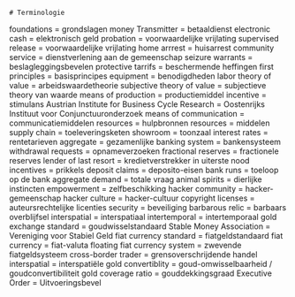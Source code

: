     # Terminologie
foundations = grondslagen
money Transmitter = betaaldienst
electronic cash = elektronisch geld
probation = voorwaardelijke vrijlating
supervised release = voorwaardelijke vrijlating
home arrrest = huisarrest
community service = dienstverlening aan de gemeenschap
seizure warrants = beslagleggingsbevelen
protective tarrifs = beschermende heffingen
first principles = basisprincipes
equipment = benodigdheden
labor theory of value = arbeidswaardetheorie
subjective theory of value = subjectieve theory van waarde
means of production = productiemiddel
incentive = stimulans
Austrian Institute for Business Cycle Research = Oostenrijks Instituut voor Conjunctuuronderzoek
means of communication = communicatiemiddelen
resources = hulpbronnen
resources = middelen
supply chain = toeleveringsketen
showroom = toonzaal
interest rates = rentetarieven
aggregate = gezamenlijke
banking system = bankensysteem
withdrawal requests = opnameverzoeken
fractional reserves = fractionele reserves
lender of last resort = kredietverstrekker in uiterste nood
incentives = prikkels
deposit claims = deposito-eisen
bank runs = toeloop op de bank
aggregate demand = totale vraag
animal spirits = dierlijke instincten
empowerment = zelfbeschikking
hacker community = hacker-gemeenschap
hacker culture = hacker-cultuur
copyright licenses = auteursrechtelijke licenties
security = beveiliging
barbarous relic = barbaars overblijfsel
interspatial = interspatiaal
intertemporal = intertemporaal
gold exchange standard = goudwisselstandaard
Stable Money Association = Vereniging voor Stabiel Geld
fiat currency standard = fiatgeldstandaard
fiat currency = fiat-valuta
floating fiat currency system = zwevende fiatgeldsysteem
cross-border trader = grensoverschrijdende handel
interspatial = interspatiële
gold convertiblity = goud-omwisselbaarheid / goudconvertibiliteit
gold coverage ratio = gouddekkingsgraad
Executive Order = Uitvoeringsbevel